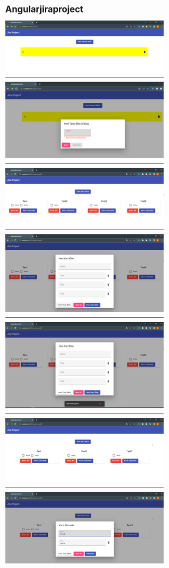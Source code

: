 # Angularjiraproject

<img src="./src/assets/Screenshot_1.png" alt="1"/>
<hr/>
<img src="./src/assets/Screenshot_6.png" alt="6"/>

<hr/>
<img src="./src/assets/Screenshot_2.png" alt="2"/>
<hr/>
<img src="./src/assets/Screenshot_3.png" alt="3"/>
<hr/>
<img src="./src/assets/Screenshot_4.png" alt="4"/>
<hr/>
<img src="./src/assets/Screenshot_5.png" alt="5"/>
<hr/>
<img src="./src/assets/Screenshot_8.png" alt="8"/>
